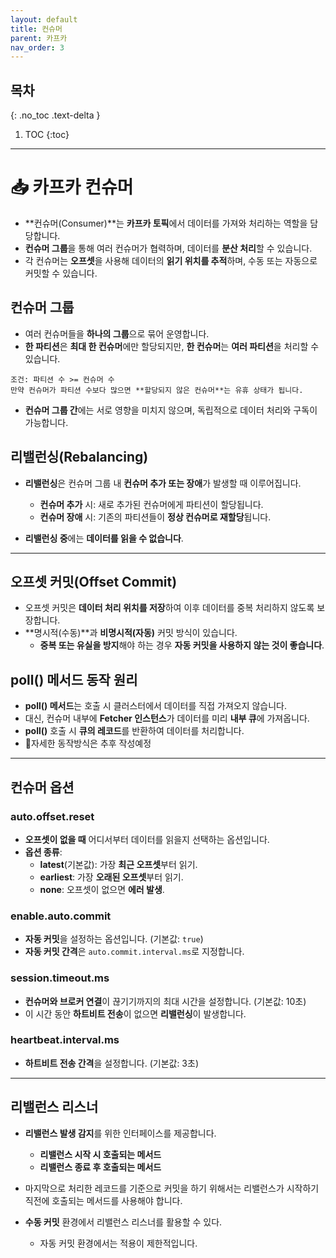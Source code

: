 ```yaml
---
layout: default
title: 컨슈머
parent: 카프카
nav_order: 3
---
```


## 목차
{: .no_toc .text-delta }

1. TOC
{:toc}

---

# 📥 카프카 컨슈머

- **컨슈머(Consumer)**는 **카프카 토픽**에서 데이터를 가져와 처리하는 역할을 담당합니다.
- **컨슈머 그룹**을 통해 여러 컨슈머가 협력하며, 데이터를 **분산 처리**할 수 있습니다.
- 각 컨슈머는 **오프셋**을 사용해 데이터의 **읽기 위치를 추적**하며, 수동 또는 자동으로 커밋할 수 있습니다.

## **컨슈머 그룹**

- 여러 컨슈머들을 **하나의 그룹**으로 묶어 운영합니다.
- **한 파티션**은 **최대 한 컨슈머**에만 할당되지만, **한 컨슈머**는 **여러 파티션**을 처리할 수 있습니다.

```text
조건: 파티션 수 >= 컨슈머 수  
만약 컨슈머가 파티션 수보다 많으면 **할당되지 않은 컨슈머**는 유휴 상태가 됩니다.
```

- **컨슈머 그룹 간**에는 서로 영향을 미치지 않으며, 독립적으로 데이터 처리와 구독이 가능합니다.



## **리밸런싱(Rebalancing)**

- **리밸런싱**은 컨슈머 그룹 내 **컨슈머 추가 또는 장애**가 발생할 때 이루어집니다.
    - **컨슈머 추가** 시: 새로 추가된 컨슈머에게 파티션이 할당됩니다.
    - **컨슈머 장애** 시: 기존의 파티션들이 **정상 컨슈머로 재할당**됩니다.

- **리밸런싱 중**에는 **데이터를 읽을 수 없습니다**.

---

## **오프셋 커밋(Offset Commit)**

- 오프셋 커밋은 **데이터 처리 위치를 저장**하여 이후 데이터를 중복 처리하지 않도록 보장합니다.
- **명시적(수동)**과 **비명시적(자동)** 커밋 방식이 있습니다.
    - **중복 또는 유실을 방지**해야 하는 경우 **자동 커밋을 사용하지 않는 것이 좋습니다**.
    
## **poll() 메서드 동작 원리**

- **poll() 메서드**는 호출 시 클러스터에서 데이터를 직접 가져오지 않습니다.
- 대신, 컨슈머 내부에 **Fetcher 인스턴스**가 데이터를 미리 **내부 큐**에 가져옵니다.
- **poll()** 호출 시 **큐의 레코드**를 반환하여 데이터를 처리합니다.
- 🚗자세한 동작방식은 추후 작성예정

---

## **컨슈머 옵션**

### **auto.offset.reset**
- **오프셋이 없을 때** 어디서부터 데이터를 읽을지 선택하는 옵션입니다.
- **옵션 종류**:
    - **latest**(기본값): 가장 **최근 오프셋**부터 읽기.
    - **earliest**: 가장 **오래된 오프셋**부터 읽기.
    - **none**: 오프셋이 없으면 **에러 발생**.

### **enable.auto.commit**
- **자동 커밋**을 설정하는 옵션입니다. (기본값: `true`)
- **자동 커밋 간격**은 `auto.commit.interval.ms`로 지정합니다.

### **session.timeout.ms**
- **컨슈머와 브로커 연결**이 끊기기까지의 최대 시간을 설정합니다. (기본값: 10초)
- 이 시간 동안 **하트비트 전송**이 없으면 **리밸런싱**이 발생합니다.

### **heartbeat.interval.ms**
- **하트비트 전송 간격**을 설정합니다. (기본값: 3초)

---

## **리밸런스 리스너**

- **리밸런스 발생 감지**를 위한 인터페이스를 제공합니다.
    - **리밸런스 시작 시 호출되는 메서드**
    - **리밸런스 종료 후 호출되는 메서드**
- 마지막으로 처리한 레코드를 기준으로 커밋을 하기 위해서는 리밸런스가 시작하기 직전에 호출되는 메서드를 사용해야 합니다.

- **수동 커밋** 환경에서 리밸런스 리스너를 활용할 수 있다.
    - 자동 커밋 환경에서는 적용이 제한적입니다.

